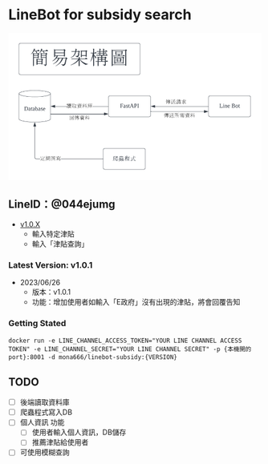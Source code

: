# LineBot for subsidy search

![image](https://github.com/Fionn88/LineBot-Subsidy/blob/main/%E6%9E%B6%E6%A7%8B%E5%9C%96.png)

## LineID：@044ejumg

- [v1.0.X](https://hub.docker.com/repository/docker/mona666/linebot-subsidy/general)
  - 輸入特定津貼
  - 輸入「津貼查詢」
 
### Latest Version: v1.0.1

- 2023/06/26
  - 版本：v1.0.1
  - 功能：增加使用者如輸入「E政府」沒有出現的津貼，將會回覆告知
 
### Getting Stated
```
docker run -e LINE_CHANNEL_ACCESS_TOKEN="YOUR LINE CHANNEL ACCESS TOKEN" -e LINE_CHANNEL_SECRET="YOUR LINE CHANNEL SECRET" -p {本機開的port}:8001 -d mona666/linebot-subsidy:{VERSION}
```

## TODO

- [ ] 後端讀取資料庫
- [ ] 爬蟲程式寫入DB
- [ ] 個人資訊 功能
  - [ ] 使用者輸入個人資訊，DB儲存
  - [ ] 推薦津貼給使用者
- [ ] 可使用模糊查詢
